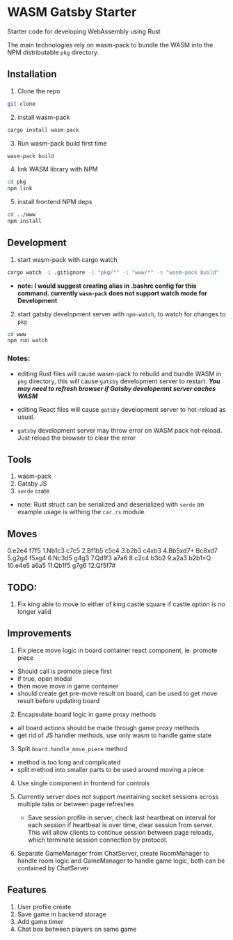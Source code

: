 # WASM Gatsby Starter

Starter code for developing WebAssembly using Rust

The main technologies rely on wasm-pack to bundle the WASM into the NPM distributable `pkg` directory.

## Installation

1. Clone the repo

```sh
git clone
```

2. install wasm-pack

```sh
cargo install wasm-pack
```

3. Run wasm-pack build first time

```sh
wasm-pack build
```

4. link WASM library with NPM

```sh
cd pkg
npm link
```

5. install frontend NPM deps

```sh
cd ../www
npm install
```

## Development

1. start wasm-pack with cargo watch

```sh
cargo watch -i .gitignore -i "pkg/*" -i "www/*" -s "wasm-pack build"
```

- **note: I would suggest creating alias in .bashrc config for this command.
  currently `wasm-pack` does not support watch mode for Development**

2. start gatsby development server with `npm-watch`, to watch for changes to `pkg`

```sh
cd www
npm run watch
```

### Notes:

- editing Rust files will cause wasm-pack to rebuild and bundle WASM in `pkg` directory,
  this will cause `gatsby` development server to restart. **_You may need to refresh browser if
  Gatsby developemnt server caches WASM_**

- editing React files will cause `gatsby` development server to hot-reload
  as usual.

- `gatsby` development server may throw error on WASM pack hot-reload. Just
  reload the browser to clear the error

## Tools

1. wasm-pack
2. Gatsby JS
3. `serde` crate

- note: Rust struct can be serialized and deserialized with `serde`
  an example usage is withing the `car.rs` module.

## Moves

0.e2e4 f7f5
1.Nb1c3 c7c5
2.Bf1b5 c5c4
3.b2b3 c4xb3
4.Bb5xd7+ Bc8xd7
5.g2g4 f5xg4
6.Nc3d5 g4g3
7.Qd1f3 a7a6
8.c2c4 b3b2
9.a2a3 b2b1=Q
10.e4e5 a6a5
11.Qb1f5 g7g6
12.Qf5f7#

## TODO:

1. Fix king able to move to either of king castle square if castle option is no longer valid

## Improvements

1. Fix piece move logic in board container react component, ie. promote piece

- Should call is promote piece first
- if true, open modal
- then move move in game container
- should create get pre-move result on board, can be used to get move result before
  updating board

2. Encapsulate board logic in game proxy methods

- all board actions should be made through game proxy methods
- get rid of JS handler methods, use only wasm to handle game state

3. Split `board.handle_move_piece` method

- method is too long and complicated
- split method into smaller parts to be used around moving a piece

4. Use single component in frontend for controls

5. Currently server does not support maintaining socket sessions
   across multiple tabs or between page refreshes

   - Save session profile in server, check last heartbeat on interval for each session
     if heartbeat is over time, clear session from server. This will allow clients to
     continue session between page reloads, which terminate session connection by protocol.

6. Separate GameManager from ChatServer, create RoomManager
   to handle room logic and GameManager to handle game logic, both
   can be contained by ChatServer

## Features

1. User profile create
2. Save game in backend storage
3. Add game timer
4. Chat box between players on same game
